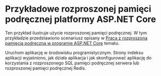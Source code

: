 # <a name="aspnet-core-distributed-cache-sample"></a>Przykładowe rozproszonej pamięci podręcznej platformy ASP.NET Core

Ten przykład ilustruje użycie rozproszonej pamięci podręcznej. W tym przykładzie przedstawiono scenariusz opisany w [Praca z rozproszoną pamięcią podręczną w programie ASP.NET Core](https://docs.microsoft.com/aspnet/core/performance/caching/distributed) tematu.

Uruchom aplikację w środowisku programistycznym. Strony indeksu aplikacji wyjaśniono, jak działa aplikacja i jak skonfigurować aplikację do korzystania z rozproszonego SQL pamięci podręcznej serwera lub rozproszonej pamięci podręcznej Redis.
